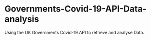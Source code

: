 # Governments-Covid-19-API-Data-analysis
Using the UK Governments Covid-19 API to retrieve and analyse Data. 
